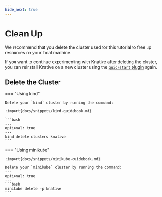 ```yaml
---
hide_next: true
---
```

# Clean Up

We recommend that you delete the cluster used for this tutorial to free up resources
on your local machine.

If you want to continue experimenting with Knative after deleting the cluster,
you can reinstall Knative on a new cluster using the [`quickstart` plugin](quickstart-install.md#run-the-knative-quickstart-plugin) again.

## Delete the Cluster

=== "Using kind"

    Delete your `kind` cluster by running the command:

    :import{docs/snippets/kind-guidebook.md}

    ```bash
    ---
    optional: true
    ---
    kind delete clusters knative
    ```

=== "Using minikube"

    :import{docs/snippets/minikube-guidebook.md}
    
    Delete your `minikube` cluster by running the command:
    ---
    optional: true
    ---
    ```bash
    minikube delete -p knative
    ```
